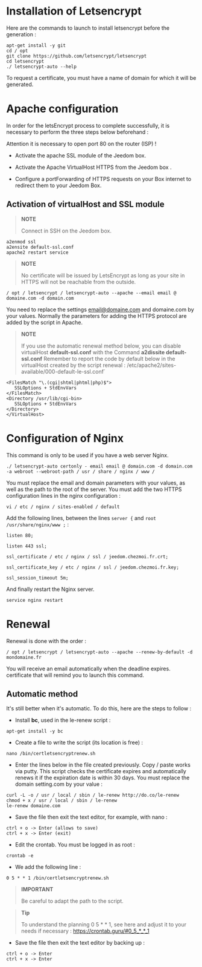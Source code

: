 Installation of Letsencrypt 
===========================

Here are the commands to launch to install letsencrypt before the
generation :

    apt-get install -y git
    cd / opt
    git clone https://github.com/letsencrypt/letsencrypt
    cd letsencrypt
    ./ letsencrypt-auto --help

To request a certificate, you must have a name of
domain for which it will be generated.

Apache configuration 
======================

In order for the letsEncrypt process to complete successfully, it is
necessary to perform the three steps below beforehand :

Attention it is necessary to open port 80 on the router (ISP) ! 

-   Activate the apache SSL module of the Jeedom box.

-   Activate the Apache VirtualHost HTTPS from the Jeedom box .

-   Configure a portForwarding of HTTPS requests on your Box
    internet to redirect them to your Jeedom Box.

Activation of virtualHost and SSL module 
------------------------------------------

> **NOTE**
>
> Connect in SSH on the Jeedom box.

    a2enmod ssl
    a2ensite default-ssl.conf
    apache2 restart service

> **NOTE**
>
> No certificate will be issued by LetsEncrypt as long as your site
> in HTTPS will not be reachable from the outside.

    / opt / letsencrypt / letsencrypt-auto --apache --email email @ domaine.com -d domain.com

You need to replace the settings <email@domaine.com> and domaine.com
by your values. Normally the parameters for adding the HTTPS protocol
are added by the script in Apache.

> **NOTE**
>
> If you use the automatic renewal method below,
> you can disable virtualHost **default-ssl.conf** with the
> Command **a2dissite default-ssl.conf** Remember to report the code by
> default below in the virtualHost created by the script
> renewal :
> /etc/apache2/sites-available/000-default-le-ssl.conf\`

    <FilesMatch "\.(cgi|shtml|phtml|php)$">
       SSLOptions + StdEnvVars
    </FilesMatch>
    <Directory /usr/lib/cgi-bin>
       SSLOptions + StdEnvVars
    </Directory>
    </VirtualHost>

Configuration of Nginx 
======================

This command is only to be used if you have a web server
Nginx.

    ./ letsencrypt-auto certonly - email email @ domain.com -d domain.com -a webroot --webroot-path / usr / share / nginx / www /

You must replace the email and domain parameters with your values,
as well as the path to the root of the server. You must add the
two HTTPS configuration lines in the nginx configuration :

    vi / etc / nginx / sites-enabled / default

Add the following lines, between the lines `server {` and
`root /usr/share/nginx/www ;` :

    listen 80;

    listen 443 ssl;

    ssl_certificate / etc / nginx / ssl / jeedom.chezmoi.fr.crt;

    ssl_certificate_key / etc / nginx / ssl / jeedom.chezmoi.fr.key;

    ssl_session_timeout 5m;

And finally restart the Nginx server.

    service nginx restart

Renewal 
==============

Renewal is done with the order :

    / opt / letsencrypt / letsencrypt-auto --apache --renew-by-default -d mondomaine.fr

You will receive an email automatically when the deadline expires.
certificate that will remind you to launch this command.

Automatic method 
-------------------

It's still better when it's automatic. To do this, here are the
steps to follow :

-   Install **bc**, used in the le-renew script :

<!-- -->

    apt-get install -y bc

-   Create a file to write the script (its location is free)
    :

<!-- -->

    nano /bin/certletsencryptrenew.sh

-   Enter the lines below in the file created previously.
    Copy / paste works via putty. This script checks
    the certificate expires and automatically renews it if the
    expiration date is within 30 days. You must replace the
    domain setting.com by your value :

<!-- -->

    curl -L -o / usr / local / sbin / le-renew http://do.co/le-renew
    chmod + x / usr / local / sbin / le-renew
    le-renew domaine.com

-   Save the file then exit the text editor, for example,
    with nano :

<!-- -->

    ctrl + o -> Enter (allows to save)
    ctrl + x -> Enter (exit)

-   Edit the crontab. You must be logged in as root :

<!-- -->

    crontab -e

-   We add the following line :

<!-- -->

    0 5 * * 1 /bin/certletsencryptrenew.sh

> **IMPORTANT**
>
> Be careful to adapt the path to the script.

> **Tip**
>
> To understand the planning 0 5 \* \* 1, see here and
> adjust it to your needs if necessary :
> <https://crontab.guru/#0_5_*_*_1>

-   Save the file then exit the text editor by
    backing up :

<!-- -->

    ctrl + o -> Enter
    ctrl + x -> Enter
